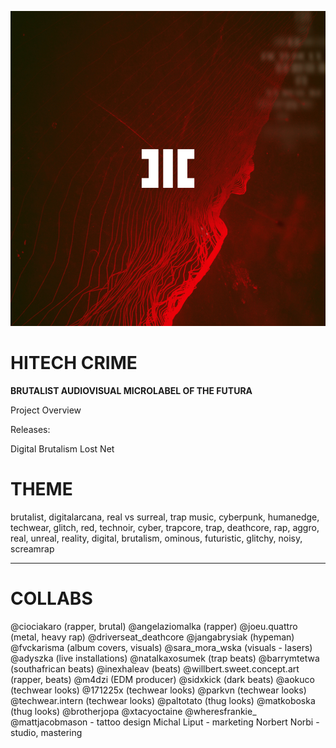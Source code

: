 ![](assets/hitechcrime.png)

# HITECH CRIME
**BRUTALIST AUDIOVISUAL MICROLABEL OF THE FUTURA**

Project Overview



Releases:

Digital Brutalism
Lost Net

# **THEME**
brutalist, digitalarcana, real vs surreal, trap music, cyberpunk, humanedge, techwear, glitch, red, technoir, cyber, trapcore, trap, deathcore, rap, aggro, real, unreal, reality, digital, brutalism, ominous, futuristic, glitchy, noisy, screamrap

---

# **COLLABS**
@ciociakaro (rapper, brutal)
@angelaziomalka (rapper)
@joeu.quattro (metal, heavy rap)
@driverseat_deathcore
@jangabrysiak (hypeman)
@fvckarisma (album covers, visuals)
@sara_mora_wska (visuals - lasers)
@adyszka (live installations)
@natalkaxosumek (trap beats)
@barrymtetwa (southafrican beats)
@inexhaleav (beats)
@willbert.sweet.concept.art (rapper, beats)
@m4dzi (EDM producer)
@sidxkick (dark beats)
@aokuco (techwear looks)
@171225x (techwear looks)
@parkvn (techwear looks)
@techwear.intern (techwear looks)
@paltotato (thug looks)
@matkoboska (thug looks)
@brotherjopa
@xtacyoctaine
@wheresfrankie_
@mattjacobmason - tattoo design
Michal Liput - marketing
Norbert Norbi - studio, mastering
